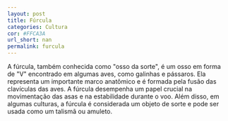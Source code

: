```yaml
---
layout: post
title: Fúrcula
categories: Cultura
cor: #FFCA3A
url_short: nan
permalink: furcula
---
```

A fúrcula, também conhecida como "osso da sorte", é um osso em forma de "V" encontrado em algumas aves, como galinhas e pássaros. Ela representa um importante marco anatômico e é formada pela fusão das clavículas das aves. A fúrcula desempenha um papel crucial na movimentação das asas e na estabilidade durante o voo. Além disso, em algumas culturas, a fúrcula é considerada um objeto de sorte e pode ser usada como um talismã ou amuleto.
